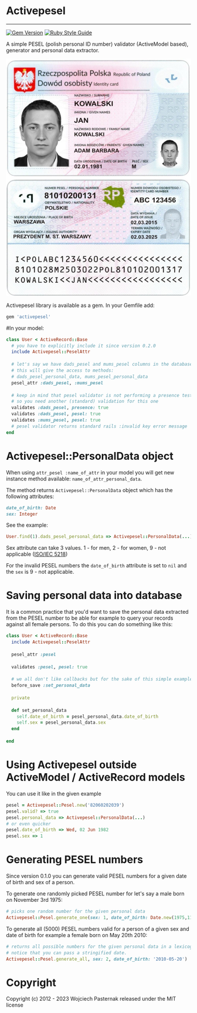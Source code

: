 # Activepesel

----------
[![Gem Version](https://badge.fury.io/rb/activepesel.svg)](https://badge.fury.io/rb/activepesel)
[![Ruby Style Guide](https://img.shields.io/badge/code_style-rubocop-brightgreen.svg)](https://github.com/rubocop/rubocop)

A simple PESEL (polish personal ID number) validator (ActiveModel based), generator and personal data extractor.

![](./media/id.jpg)

Activepesel library is available as a gem. In your Gemfile add:

```ruby
gem 'activepesel'
```

#In your model:

```ruby
class User < ActiveRecord::Base
  # you have to explicitly include it since version 0.2.0
  include Activepesel::PeselAttr

  # let's say we have dads_pesel and mums_pesel columns in the database
  # this will give the access to methods: 
  # dads_pesel_personal_data, mums_pesel_personal_data
  pesel_attr :dads_pesel, :mums_pesel

  # keep in mind that pesel validator is not performing a presence test
  # so you need another (standard) validation for this one
  validates :dads_pesel, presence: true
  validates :dads_pesel, pesel: true
  validates :mums_pesel, pesel: true
  # pesel validator returns standard rails :invalid key error message
end
```

# Activepesel::PersonalData object

When using ```attr_pesel :name_of_attr``` in your model you will get new instance method available: ```name_of_attr_personal_data```.

The method returns ```Activepesel::PersonalData``` object which has the following attributes:

```ruby
date_of_birth: Date
sex: Integer
```
See the example:

```ruby
User.find(1).dads_pesel_personal_data => Activepesel::PersonalData(...)
```


Sex attribute can take 3 values. 1 - for men, 2 - for women, 9 - not applicable ([ISO/IEC 5218](http://en.wikipedia.org/wiki/ISO/IEC_5218))

For the invalid PESEL numbers the ```date_of_birth``` attribute is set to ```nil``` and the ```sex``` is 9 - not applicable.

# Saving personal data into database

It is a common practice that you'd want to save the personal data extracted from the PESEL number to be able for example to query your records against all female persons. To do this you can do something like this:

```ruby
class User < ActiveRecord::Base
  include Activepesel::PeselAttr

  pesel_attr :pesel
  
  validates :pesel, pesel: true

  # we all don't like callbacks but for the sake of this simple example we can live with it
  before_save :set_personal_data

  private

  def set_personal_data
    self.date_of_birth = pesel_personal_data.date_of_birth
    self.sex = pesel_personal_data.sex
  end
  
end

```

# Using Activepesel outside ActiveModel / ActiveRecord models

You can use it like in the given example

```ruby
pesel = Activepesel::Pesel.new('82060202039')
pesel.valid? => true
pesel.personal_data => Activepesel::PersonalData(...)
# or even quicker
pesel.date_of_birth => Wed, 02 Jun 1982
pesel.sex => 1
```  
# Generating PESEL numbers

Since version 0.1.0 you can generate valid PESEL numbers for a given date of birth and sex of a person.

To generate one randomly picked PESEL number for let's say a male born on November 3rd 1975:

```ruby
# picks one random number for the given personal data
Activepesel::Pesel.generate_one(sex: 1, date_of_birth: Date.new(1975,11,3))
````

To generate all (5000) PESEL numbers valid for a person of a given sex and date of birth for example a female born on May 20th 2010:

```ruby
# returns all possible numbers for the given personal data in a lexicographic order
# notice that you can pass a stringified date.
Activepesel::Pesel.generate_all, sex: 2, date_of_birth: '2010-05-20')
```

# Copyright

Copyright (c) 2012 - 2023 Wojciech Pasternak released under the MIT license







